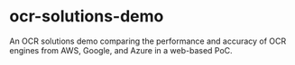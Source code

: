 # ocr-solutions-demo
An OCR solutions demo comparing the performance and accuracy of OCR engines from AWS, Google, and Azure in a web-based PoC.
